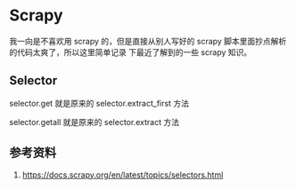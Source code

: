# Scrapy

<!--
ID: 70d4a207-686b-4ae1-92c0-464242e947ea
Status: draft
Date: 2020-09-01T14:28:07
Modified: 2020-09-01T14:28:07
wp_id: 1893
-->

我一向是不喜欢用 scrapy 的，但是直接从别人写好的 scrapy 脚本里面抄点解析的代码太爽了，所以这里简单记录
下最近了解到的一些 scrapy 知识。


## Selector

selector.get 就是原来的 selector.extract_first 方法

selector.getall 就是原来的 selector.extract 方法


## 参考资料

1. https://docs.scrapy.org/en/latest/topics/selectors.html
